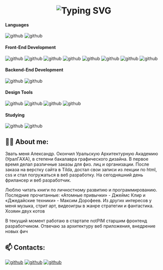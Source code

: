 <div align="center">
  <!--     <img src="https://media.giphy.com/media/M9gbBd9nbDrOTu1Mqx/giphy.gif" width="150"/> -->
    <h1>
        <img src="https://readme-typing-svg.herokuapp.com?font=Jetbrains+mono&size=28&duration=3500&color=FFF&center=true&vCenter=true&width=450&lines=Hi+👋..;I'm+Alex,+designer..;..and+web+developer;Wellcome+to+my+Github!+🤖+;" alt="Typing SVG"/>
    </h1>
</div>

#### Languages

![github](https://img.shields.io/badge/JavaScript-262627?style=for-the-badge&logo=JavaScript&logoColor=#FFCE00) ![github](https://img.shields.io/badge/TypeScript-262627?style=for-the-badge&logo=TypeScript&logoColor=186BFF) 

#### Front-End Development

![github](https://img.shields.io/badge/html5-262627?style=for-the-badge&logo=html5&logoColor=E34F26)
![github](https://img.shields.io/badge/sass-262627?style=for-the-badge&logo=sass&logoColor=E6526F)
![github](https://img.shields.io/badge/css3-262627?style=for-the-badge&logo=css3&logoColor=186BFF)
![github](https://img.shields.io/badge/React-262627?style=for-the-badge&logo=React&logoColor=white)
![github](https://img.shields.io/badge/Redux-262627?style=for-the-badge&logo=Redux&logoColor=white)
![github](https://img.shields.io/badge/mui-262627?style=for-the-badge&logo=mui&logoColor=186BFF)
![github](https://img.shields.io/badge/webpack-262627?style=for-the-badge&logo=webpack&logoColor=186BFF)
![github](https://img.shields.io/badge/jest-262627?style=for-the-badge&logo=jest&logoColor=C21325)

#### Backend-End Development

![github](https://img.shields.io/badge/nestjs-262627?style=for-the-badge&logo=nestjs&logoColor=E0234E)
![github](https://img.shields.io/badge/mongodb-262627?style=for-the-badge&logo=mongodb&logoColor=47A248)

#### Design Tools

![github](https://img.shields.io/badge/photoshop-262627?style=for-the-badge&logo=adobephotoshop&logoColor=186BFF)
![github](https://img.shields.io/badge/illustrator-262627?style=for-the-badge&logo=adobeillustrator&logoColor=FF9A00)
![github](https://img.shields.io/badge/figma-262627?style=for-the-badge&logo=figma&logoColor=white)
![github](https://img.shields.io/badge/tilda-262627?style=for-the-badge&logo=tildapublishing&logoColor=white)

#### Studying
![github](https://img.shields.io/badge/ReactNative-262627?style=for-the-badge&logo=React&logoColor=white)
![github](https://img.shields.io/badge/Three.js-262627?style=for-the-badge&logo=Threejs&logoColor=white)


## 👨‍💻 About me:
<p>Звать меня Александр. Окончил Уральскую Архитектурную Академию (УралГАХА), в степени бакалавра графического дизайна. В первое время делал различные заказы для физ. лиц и организации. После заказа на верстку сайта в Tilda, достал свои записи из лекции по html, css и стал погружаться в веб разработку. На сегодняшний день фрилансер и веб разработчик.
</p>
<p>Люблю читать книги по личностному развитию и программированию. 
Последние прочитанные: «Атомные привычки» - Джеймс Клир и «Джедайские техники» - Максим Дорофеев.
Из других интересов у меня музыка, стрит арт, видеоигры в жанре стратегии и фантастика. Хозяин двух котов
</p>
<p>В текущий момент работаю в стартапе notPIM старшим фронтенд разработчиком. Отвечаю за архитектуру веб приложения, внедрение новых фич
</p>

## 📫 Contacts: 

[![github](https://img.shields.io/badge/telegram-186BFF?style=for-the-badge&logo=telegram&logoColor=white)](https://t.me/A_Zyurkalov)
[![github](https://img.shields.io/badge/gmail-262627?style=for-the-badge&logo=gmail&logoColor=EA4335)](https://mail.google.com/mail/?view=cm&fs=1&to=Zyurkalov@gmail.com)
[![github](https://img.shields.io/badge/pinterest-262627?style=for-the-badge&logo=pinterest&logoColor=BD081C)](https://ru.pinterest.com/A_Zyurkalov/)
